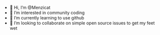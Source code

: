 - 👋 Hi, I’m @Menzicat
- 👀 I’m interested in community coding
- 🌱 I’m currently learning to use github
- 💞️ I’m looking to collaborate on simple open source issues to get my feet wet

<!---
Menzicat/Menzicat is a ✨ special ✨ repository because its `README.md` (this file) appears on your GitHub profile.
You can click the Preview link to take a look at your changes.
--->
